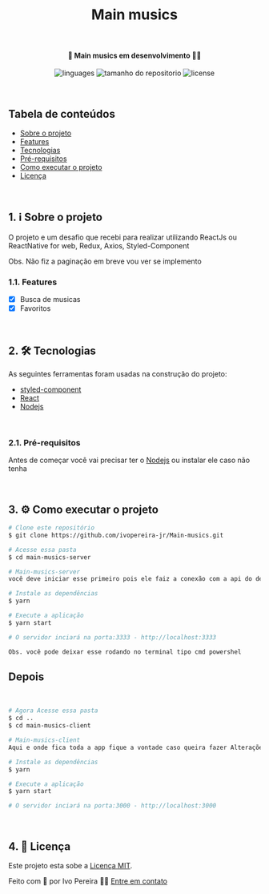 <h1 align="center">
<b>Main musics</b>
</h1>

</br>

<h4 align="center">
	🚧  Main musics em desenvolvimento 🚀🚧
</h4>

<p align="center">
  <img alt="linguages" src="https://img.shields.io/github/languages/count/ivopereira-jr/Main-musics">

  <img alt="tamanho do repositorio" src="https://img.shields.io/github/repo-size/ivopereira-jr/Main-musics">

  <img alt="license" src="https://img.shields.io/github/license/ivopereira-jr/Main-musics">
</p>

</br>

## Tabela de conteúdos
<!-- vscode-markdown-toc -->
* [Sobre o projeto](#Sobreoprojeto)
* [Features](#Features)
* [Tecnologias](#Tecnologias)
* [Pré-requisitos](#Pr-requisitos)
* [Como executar o projeto](#Comoexecutaroprojeto)
* [Licença](#Licena)

<!-- vscode-markdown-toc-config
	numbering=true
	autoSave=true
	/vscode-markdown-toc-config -->
<!-- /vscode-markdown-toc -->

</br>

##  1. <a name='Sobreoprojeto'></a>ℹ️ Sobre o projeto

O projeto e um desafio que recebi para realizar utilizando ReactJs ou ReactNative for web,
Redux,
Axios,
Styled-Component

Obs. Não fiz a paginação em breve vou ver se implemento
</br>


###  1.1. <a name='Features'></a>Features

- [x] Busca de musicas
- [x] Favoritos

</br>
   
##  2. <a name='Tecnologias'></a>🛠️ Tecnologias 

As seguintes ferramentas foram usadas na construção do projeto:

- [styled-component](https://styled-components.com/)
- [React](https://pt-br.reactjs.org/)
- [Nodejs](https://nodejs.org/en/)

</br>

###  2.1. <a name='Pr-requisitos'></a> Pré-requisitos

Antes de começar você vai precisar ter o <a href="https://nodejs.org/en/">Nodejs</a> ou instalar ele caso não tenha

</br>

##  3. <a name='Comoexecutaroprojeto'></a> ⚙ Como executar o projeto

```bash
# Clone este repositório
$ git clone https://github.com/ivopereira-jr/Main-musics.git

# Acesse essa pasta 
$ cd main-musics-server

# Main-musics-server
você deve iniciar esse primeiro pois ele faiz a conexão com a api do deezer 

# Instale as dependências
$ yarn 

# Execute a aplicação
$ yarn start

# O servidor inciará na porta:3333 - http://localhost:3333

Obs. você pode deixar esse rodando no terminal tipo cmd powershel
```
<h2>Depois</h2>

</br>

```bash
# Agora Acesse essa pasta 
$ cd ..
$ cd main-musics-client

# Main-musics-client
Aqui e onde fica toda a app fique a vontade caso queira fazer Alterações melhorias

# Instale as dependências
$ yarn 

# Execute a aplicação
$ yarn start

# O servidor inciará na porta:3000 - http://localhost:3000
```

</br>

##  4. <a name='Licena'></a> 📝 Licença

Este projeto esta sobe a [Licença MIT](./LICENSE).

Feito com 💙 por Ivo Pereira ✌🏽 [Entre em contato ](https://www.linkedin.com/in/ivopereira-jr/)

